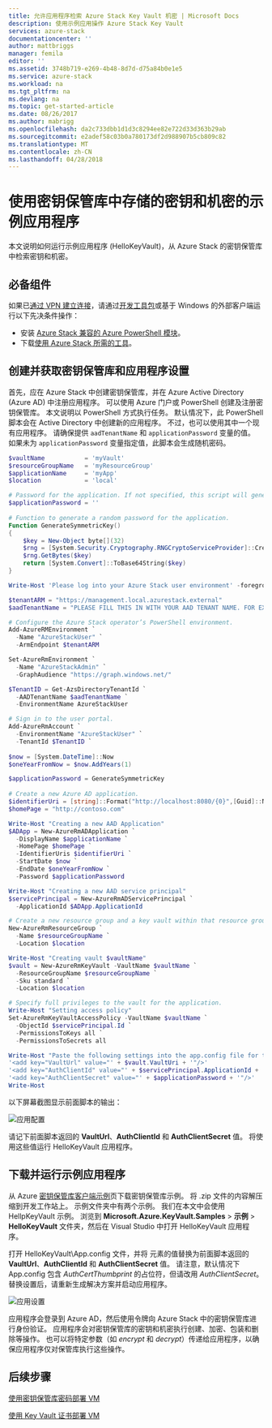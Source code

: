 ```yaml
---
title: 允许应用程序检索 Azure Stack Key Vault 机密 | Microsoft Docs
description: 使用示例应用操作 Azure Stack Key Vault
services: azure-stack
documentationcenter: ''
author: mattbriggs
manager: femila
editor: ''
ms.assetid: 3748b719-e269-4b48-8d7d-d75a84b0e1e5
ms.service: azure-stack
ms.workload: na
ms.tgt_pltfrm: na
ms.devlang: na
ms.topic: get-started-article
ms.date: 08/26/2017
ms.author: mabrigg
ms.openlocfilehash: da2c733dbb1d1d3c8294ee82e722d33d363b29ab
ms.sourcegitcommit: e2adef58c03b0a780173df2d988907b5cb809c82
ms.translationtype: MT
ms.contentlocale: zh-CN
ms.lasthandoff: 04/28/2018
---
```

# <a name="sample-application-that-uses-keys-and-secrets-stored-in-a-key-vault"></a>使用密钥保管库中存储的密钥和机密的示例应用程序

本文说明如何运行示例应用程序 (HelloKeyVault)，从 Azure Stack 的密钥保管库中检索密钥和机密。

## <a name="prerequisites"></a>必备组件 

如果已[通过 VPN 建立连接](azure-stack-connect-azure-stack.md#connect-to-azure-stack-with-vpn)，请通过[开发工具包](azure-stack-connect-azure-stack.md#connect-to-azure-stack-with-remote-desktop)或基于 Windows 的外部客户端运行以下先决条件操作：

* 安装 [Azure Stack 兼容的 Azure PowerShell 模块](azure-stack-powershell-install.md)。  
* 下载[使用 Azure Stack 所需的工具](azure-stack-powershell-download.md)。 

## <a name="create-and-get-the-key-vault-and-application-settings"></a>创建并获取密钥保管库和应用程序设置

首先，应在 Azure Stack 中创建密钥保管库，并在 Azure Active Directory (Azure AD) 中注册应用程序。 可以使用 Azure 门户或 PowerShell 创建及注册密钥保管库。 本文说明以 PowerShell 方式执行任务。 默认情况下，此 PowerShell 脚本会在 Active Directory 中创建新的应用程序。 不过，也可以使用其中一个现有应用程序。 请确保提供 `aadTenantName` 和 `applicationPassword` 变量的值。 如果未为 `applicationPassword` 变量指定值，此脚本会生成随机密码。 

```powershell
$vaultName           = 'myVault'
$resourceGroupName   = 'myResourceGroup'
$applicationName     = 'myApp'
$location            = 'local' 

# Password for the application. If not specified, this script will generate a random password during app creation.
$applicationPassword = '' 
                         
# Function to generate a random password for the application.
Function GenerateSymmetricKey()
{
    $key = New-Object byte[](32)
    $rng = [System.Security.Cryptography.RNGCryptoServiceProvider]::Create()
    $rng.GetBytes($key)
    return [System.Convert]::ToBase64String($key)
}

Write-Host 'Please log into your Azure Stack user environment' -foregroundcolor Green

$tenantARM = "https://management.local.azurestack.external"
$aadTenantName = "PLEASE FILL THIS IN WITH YOUR AAD TENANT NAME. FOR EXAMPLE: myazurestack.onmicrosoft.com"

# Configure the Azure Stack operator’s PowerShell environment.
Add-AzureRMEnvironment `
  -Name "AzureStackUser" `
  -ArmEndpoint $tenantARM

Set-AzureRmEnvironment `
  -Name "AzureStackAdmin" `
  -GraphAudience "https://graph.windows.net/"

$TenantID = Get-AzsDirectoryTenantId `
  -AADTenantName $aadTenantName `
  -EnvironmentName AzureStackUser

# Sign in to the user portal.
Add-AzureRmAccount `
  -EnvironmentName "AzureStackUser" `
  -TenantId $TenantID `
  
$now = [System.DateTime]::Now
$oneYearFromNow = $now.AddYears(1)

$applicationPassword = GenerateSymmetricKey
    
# Create a new Azure AD application.
$identifierUri = [string]::Format("http://localhost:8080/{0}",[Guid]::NewGuid().ToString("N"))
$homePage = "http://contoso.com"

Write-Host "Creating a new AAD Application"
$ADApp = New-AzureRmADApplication `
  -DisplayName $applicationName `
  -HomePage $homePage `
  -IdentifierUris $identifierUri `
  -StartDate $now `
  -EndDate $oneYearFromNow `
  -Password $applicationPassword

Write-Host "Creating a new AAD service principal"
$servicePrincipal = New-AzureRmADServicePrincipal `
  -ApplicationId $ADApp.ApplicationId

# Create a new resource group and a key vault within that resource group.
New-AzureRmResourceGroup `
  -Name $resourceGroupName `
  -Location $location   

Write-Host "Creating vault $vaultName"
$vault = New-AzureRmKeyVault -VaultName $vaultName `
  -ResourceGroupName $resourceGroupName `
  -Sku standard `
  -Location $location

# Specify full privileges to the vault for the application.
Write-Host "Setting access policy"
Set-AzureRmKeyVaultAccessPolicy -VaultName $vaultName `
  -ObjectId $servicePrincipal.Id `
  -PermissionsToKeys all `
  -PermissionsToSecrets all

Write-Host "Paste the following settings into the app.config file for the HelloKeyVault project:"
'<add key="VaultUrl" value="' + $vault.VaultUri + '"/>'
'<add key="AuthClientId" value="' + $servicePrincipal.ApplicationId + '"/>'
'<add key="AuthClientSecret" value="' + $applicationPassword + '"/>'
Write-Host

``` 

以下屏幕截图显示前面脚本的输出：

![应用配置](media/azure-stack-kv-sample-app/settingsoutput.png)

请记下前面脚本返回的 **VaultUrl**、**AuthClientId** 和 **AuthClientSecret** 值。 将使用这些值运行 HelloKeyVault 应用程序。

## <a name="download-and-run-the-sample-application"></a>下载并运行示例应用程序

从 Azure [密钥保管库客户端示例](https://www.microsoft.com/en-us/download/details.aspx?id=45343)页下载密钥保管库示例。 将 .zip 文件的内容解压缩到开发工作站上。 示例文件夹中有两个示例。 我们在本文中会使用 HellpKeyVault 示例。 浏览到 **Microsoft.Azure.KeyVault.Samples** > **示例** > **HelloKeyVault** 文件夹，然后在 Visual Studio 中打开 HelloKeyVault 应用程序。 

打开 HelloKeyVault\App.config 文件，并将 <appSettings> 元素的值替换为前面脚本返回的 **VaultUrl**、**AuthClientId** 和 **AuthClientSecret** 值。 请注意，默认情况下 App.config 包含 *AuthCertThumbprint* 的占位符，但请改用 *AuthClientSecret*。 替换设置后，请重新生成解决方案并启动应用程序。

![应用设置](media/azure-stack-kv-sample-app/appconfig.png)
 
应用程序会登录到 Azure AD，然后使用令牌向 Azure Stack 中的密钥保管库进行身份验证。 应用程序会对密钥保管库的密钥和机密执行创建、加密、包装和删除等操作。 也可以将特定参数（如 *encrypt* 和 *decrypt*）传递给应用程序，以确保应用程序仅对保管库执行这些操作。 


## <a name="next-steps"></a>后续步骤
[使用密钥保管库密码部署 VM](azure-stack-kv-deploy-vm-with-secret.md)

[使用 Key Vault 证书部署 VM](azure-stack-kv-push-secret-into-vm.md)




